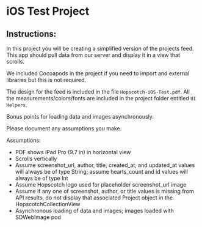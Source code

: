 # iOS Test Project

## Instructions:
In this project you will be creating a simplified version of the projects feed. This app should pull data from our server and display it in a view that scrolls.

We included Cocoapods in the project if you need to import and external libraries but this is not required. 

The design for the feed is included in the file `Hopscotch-iOS-Test.pdf`. All the measurements/colors/fonts are included in the project folder entitled `UI Helpers`.

Bonus points for loading data and images asynchronously. 

Please document any assumptions you make. 

Assumptions:

- PDF shows iPad Pro (9.7 in) in horizontal view
- Scrolls vertically
- Assume screenshot_url, author, title, created_at, and updated_at values will always be of type String; assume hearts_count and id values will always be of type Int
- Assume Hopscotch logo used for placeholder screenshot_url image
- Assume if any one of screenshot, author, or title values is missing from API results, do not display that associated Project object in the HopscotchCollectionView
- Asynchronous loading of data and images; images loaded with SDWebImage pod
